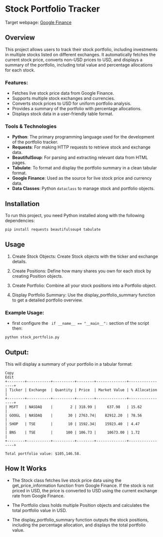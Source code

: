 
# Stock Portfolio Tracker
 Target webpage: [Google Finance]( https://www.google.com/finance/)
 
## Overview
This project allows users to track their stock portfolio, including investments in multiple stocks listed on different exchanges. It automatically fetches the current stock price, converts non-USD prices to USD, and displays a summary of the portfolio, including total value and percentage allocations for each stock.

### Features:
- Fetches live stock price data from Google Finance.
- Supports multiple stock exchanges and currencies.
- Converts stock prices to USD for uniform portfolio analysis.
- Provides a summary of the portfolio with percentage allocations.
- Displays stock data in a user-friendly table format.

### Tools & Technologies

- **Python**: The primary programming language used for the development of the portfolio tracker.
- **Requests**: For making HTTP requests to retrieve stock and exchange data.
- **BeautifulSoup**: For parsing and extracting relevant data from HTML pages.
- **Tabulate**: To format and display the portfolio summary in a clean tabular format.
- **Google Finance**: Used as the source for live stock price and currency data.
- **Data Classes**: Python `dataclass` to manage stock and portfolio objects.

## Installation

To run this project, you need Python installed along with the following dependencies:

```bash
pip install requests beautifulsoup4 tabulate
```

## Usage
1) Create Stock Objects: Create Stock objects with the ticker and exchange details.

2) Create Positions: Define how many shares you own for each stock by creating Position objects.

3) Create Portfolio: Combine all your stock positions into a Portfolio object.

4) Display Portfolio Summary: Use the display_portfolio_summary function to get a detailed portfolio overview.

### Example Usage:


- first configure the ``` if __name__ == "__main__":``` section of the script then:
```bash
python stock_portfolio.py
```

## Output:
This will display a summary of your portfolio in a tabular format:

```pgsql
Copy
Edit
+--------+-----------+----------+--------+--------------+-----------------+
| Ticker | Exchange  | Quantity | Price  | Market Value | % Allocation    |
+--------+-----------+----------+--------+--------------+-----------------+
| MSFT   | NASDAQ    |        2 | 318.99 |     637.98   | 15.62           |
| GOOGL  | NASDAQ    |       30 | 2763.74|    82912.20  | 78.56           |
| SHOP   | TSE       |       10 | 1592.34|    15923.40  | 4.47            |
| BNS    | TSE       |      100 | 106.73 |     10673.00 | 1.72            |
+--------+-----------+----------+--------+--------------+-----------------+

Total portfolio value: $105,146.58.
```

##  How It Works
- The Stock class fetches live stock price data using the get_price_information function from Google Finance. If the stock is not priced in USD, the price is converted to USD using the current exchange rate from Google Finance.

- The Portfolio class holds multiple Position objects and calculates the total portfolio value in USD.

- The display_portfolio_summary function outputs the stock positions, including the percentage allocation, and displays the total portfolio value.
